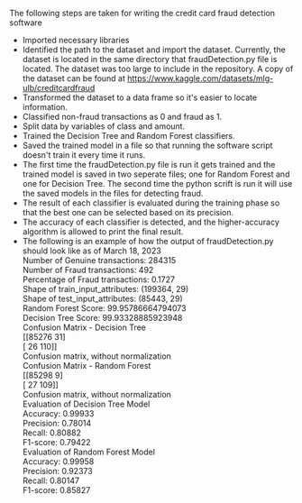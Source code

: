 The following steps are taken for writing the credit card fraud detection software
* Imported necessary libraries 
* Identified the path to the dataset and import the dataset. Currently, the dataset is located in the same directory that fraudDetection.py file is located. The dataset was too large to include in the repository. A copy of the dataset can be found at https://www.kaggle.com/datasets/mlg-ulb/creditcardfraud 
* Transformed the dataset to a data frame so it's easier to locate information.
* Classified non-fraud transactions as 0 and fraud as 1. 
* Split data by variables of class and amount.
* Trained the Decision Tree and Random Forest classifiers.
* Saved the trained model in a file so that running the software script doesn't train it every time it runs. 
* The first time the fraudDetection.py file is run it gets trained and the trained model is saved in two seperate files; one for Random Forest and one for Decision Tree. The second time the python scrift is run it will use the saved models in the files for detecting fraud.
* The result of each classifier is evaluated during the training phase so that the best one can be selected based on its precision. 
* The accuracy of each classifier is detected, and the higher-accuracy algorithm is allowed to print the final result.
* The following is an example of how the output of fraudDetection.py should look like as of March 18, 2023
<br /> Number of Genuine transactions:  284315
<br /> Number of Fraud transactions:  492
<br /> Percentage of Fraud transactions: 0.1727
<br /> Shape of train_input_attributes:  (199364, 29)
<br /> Shape of test_input_attributes:  (85443, 29)
<br /> Random Forest Score:  99.95786664794073
<br /> Decision Tree Score:  99.93328885923948
<br /> Confusion Matrix - Decision Tree
<br /> [[85276    31]
<br />  [   26   110]]
<br /> Confusion matrix, without normalization
<br /> Confusion Matrix - Random Forest
<br /> [[85298     9]
<br />  [   27   109]]
<br /> Confusion matrix, without normalization
<br /> Evaluation of Decision Tree Model
<br /> Accuracy: 0.99933
<br /> Precision: 0.78014
<br /> Recall: 0.80882
<br /> F1-score: 0.79422
<br /> Evaluation of Random Forest Model
<br /> Accuracy: 0.99958
<br /> Precision: 0.92373
<br /> Recall: 0.80147
<br /> F1-score: 0.85827
